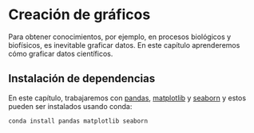 # Creación de gráficos

Para obtener conocimientos, por ejemplo, en procesos biológicos y biofísicos, es inevitable graficar datos. En este capítulo aprenderemos cómo graficar datos científicos.

## Instalación de dependencias

En este capítulo, trabajaremos con [pandas](https://pandas.pydata.org/), [matplotlib](https://matplotlib.org/) y [seaborn](https://seaborn.pydata.org/) y estos pueden ser instalados usando conda:

```
conda install pandas matplotlib seaborn
```